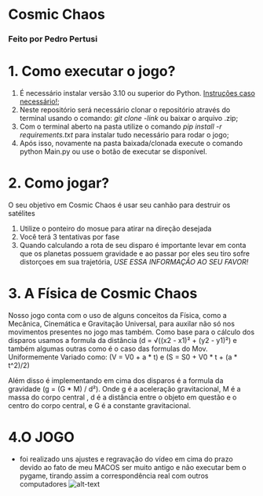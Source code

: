 # Cosmic Chaos
### Feito por Pedro Pertusi

# 1. Como executar o jogo?

1. É necessário instalar versão 3.10 ou superior do Python. [Instruções caso necessário!](https://www.youtube.com/watch?v=pDBnCDuL-dc&vl=pt);
2. Neste repositório será necessário clonar o repositório através do terminal usando o comando: *git clone -link* ou baixar o arquivo .zip;
4. Com o terminal aberto na pasta utilize o comando *pip install -r requirements.txt* para instalar tudo necessário para rodar o jogo;
5. Após isso, novamente na pasta baixada/clonada execute o comando python Main.py ou use o botão de executar se disponível.

# 2. Como jogar?

O seu objetivo em Cosmic Chaos é usar seu canhão para destruir os satélites
1. Utilize o ponteiro do mosue para atirar na direção desejada
2. Você terá 3 tentativas por fase
3. Quando calculando a rota de seu disparo é importante levar em conta que os planetas possuem gravidade e ao passar por eles seu tiro sofre distorçoes em sua trajetória, *USE ESSA INFORMAÇÃO AO SEU FAVOR!*

# 3. A Física de Cosmic Chaos

Nosso jogo conta com o uso de alguns conceitos da Física, como a Mecânica, Cinemática e Gravitação Universal, para auxilar não só nos movimentos presentes no jogo mas também.
Como base para o cálculo dos disparos usamos a formula da distância (d = √((x2 - x1)² + (y2 - y1)²) e também algumas outras como é o caso das formulas do Mov. Uniformemente Variado como: (V = V0 + a * t) e (S = S0 + V0 * t + (a * t^2)/2)

Além disso é implementando em cima dos disparos é a formula da gravidade (g = (G * M) / d²).
Onde g é a aceleração gravitacional, M é a massa do corpo central , d é a distância entre o objeto em questão e o centro do corpo central, e G é a constante gravitacional.

# 4.O JOGO
* foi realizado uns ajustes e regravação do vídeo em cima do prazo devido ao fato de meu MACOS ser muito antigo e não executar bem o pygame, tirando assim a correspondência real com outros computadores
![alt-text](https://github.com/PedroPertusi/CosmicChaos-Pygame-Project/blob/main/Assets/gameplay.gif)
